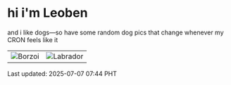 # hi i'm Leoben

and i like dogs—so have some random dog pics that change whenever my CRON feels like it

|  |  |
|--------|----------|
| ![Borzoi](https://random-dog-vercel.vercel.app/api/random-borzoi?v=1751845484) | ![Labrador](https://random-dog-vercel.vercel.app/api/random-labrador?v=1751845484) |

Last updated: 2025-07-07 07:44 PHT
